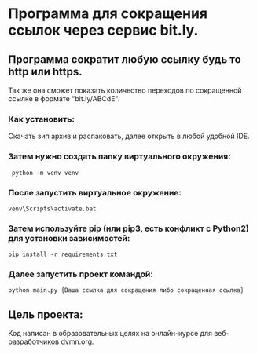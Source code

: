 # Программа для сокращения ссылок через сервис bit.ly.

## Программа сократит любую ссылку будь то http или https.
Так же она сможет показать количество переходов по сокращенной ссылке в формате "bit.ly/ABCdE".

### Как установить:

Скачать зип архив и распаковать, далее открыть в любой удобной IDE.

### Затем нужно создать папку виртуального окружения:

```shell
 python -m venv venv
```
 
### После запустить виртуальное окружение:

```shell
venv\Scripts\activate.bat
```

### Затем используйте pip (или pip3, есть конфликт с Python2) для установки зависимостей:

```shell
pip install -r requirements.txt
```

### Далее запустить проект командой:

```shell
python main.py {Ваша ссылка для сокращения либо сокращенная ссылка}
```

## Цель проекта:
Код написан в образовательных целях на онлайн-курсе для веб-разработчиков dvmn.org.